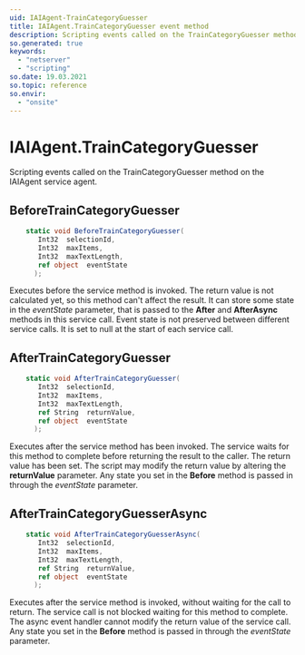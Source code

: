 ```yaml
---
uid: IAIAgent-TrainCategoryGuesser
title: IAIAgent.TrainCategoryGuesser event method
description: Scripting events called on the TrainCategoryGuesser method on the IAIAgent service agent.
so.generated: true
keywords:
  - "netserver"
  - "scripting"
so.date: 19.03.2021
so.topic: reference
so.envir:
  - "onsite"
---
```

# IAIAgent.TrainCategoryGuesser

Scripting events called on the <see cref='M:SuperOffice.CRM.Services.IAIAgent.TrainCategoryGuesser'>TrainCategoryGuesser</see> method on the <see cref='IAIAgent'>IAIAgent</see>  service agent.

## BeforeTrainCategoryGuesser
```cs
    static void BeforeTrainCategoryGuesser(
       Int32  selectionId,
       Int32  maxItems,
       Int32  maxTextLength,
       ref object  eventState
      );
```
Executes before the service method is invoked.
The return value is not calculated yet, so this method can't affect the result.
It can store some state in the *eventState* parameter, that is passed to the **After** and **AfterAsync** methods in this service call.
Event state is not preserved between different service calls. It is set to null at the start of each service call.
## AfterTrainCategoryGuesser
```cs
    static void AfterTrainCategoryGuesser(
       Int32  selectionId,
       Int32  maxItems,
       Int32  maxTextLength,
       ref String  returnValue,
       ref object  eventState
      );
```
Executes after the service method has been invoked. The service waits for this method to complete before returning the result to the caller.
The return value has been set. The script may modify the return value by altering the **returnValue** parameter.
Any state you set in the **Before** method is passed in through the *eventState* parameter.
## AfterTrainCategoryGuesserAsync
```cs
    static void AfterTrainCategoryGuesserAsync(
       Int32  selectionId,
       Int32  maxItems,
       Int32  maxTextLength,
       ref String  returnValue,
       ref object  eventState
      );
```
Executes after the service method is invoked, without waiting for the call to return.
The service call is not blocked waiting for this method to complete.
The async event handler cannot modify the return value of the service call.
Any state you set in the **Before** method is passed in through the *eventState* parameter.

